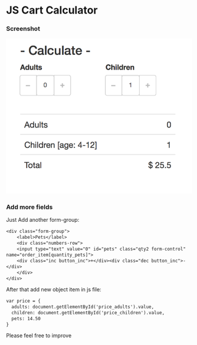 # JS Cart Calculator

### Screenshot
![alt text](/js-cart-calculate.png)

### Add more fields
Just Add another form-group:
```
<div class="form-group">
	<label>Pets</label>
	<div class="numbers-row">
	<input type="text" value="0" id="pets" class="qty2 form-control" name="order_item[quantity_pets]">
	<div class="inc button_inc">+</div><div class="dec button_inc">-</div>
	</div>
</div>
```
After that add new object item in js file:
```
var price = {
  adults: document.getElementById('price_adults').value,
  children: document.getElementById('price_children').value,
  pets: 14.50
}
```
Please feel free to improve
